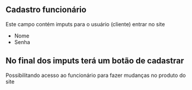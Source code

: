 ## Cadastro funcionário
Este campo contém imputs para o usuário (cliente) entrar no site 
- Nome
- Senha 

## No final dos imputs terá um botão de cadastrar
Possibilitando acesso ao funcionário para fazer mudanças no produto do site